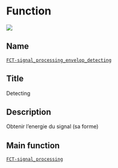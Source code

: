 # Function
![](viewme.jpg)

## Name
[`FCT-signal_processing_envelop_detecting`]()

## Title
Detecting

## Description
Obtenir l’energie du signal (sa forme)

## Main function
[`FCT-signal_processing`](../FCT-signal_processing)

